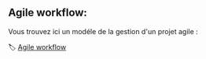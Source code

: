 
## Agile workflow: 

Vous trouvez ici un modéle de la gestion d'un projet agile :

:label: [Agile workflow](https://miro.com/welcomeonboard/qFazntuIbPnTRwIH5mpmJRpJ7EqgbJ2sVSQgy7Xxbh5fDOlkOEt43r37zSf8pa7U)



